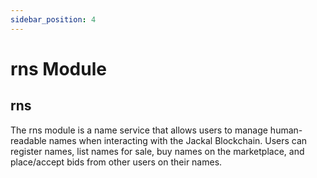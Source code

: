 ```yaml
---
sidebar_position: 4
---
```

# rns Module

## rns
The rns module is a name service that allows users to manage human-readable names when interacting with the Jackal Blockchain. Users can register names, list names for sale, buy names on the marketplace, and place/accept bids from other users on their names.

